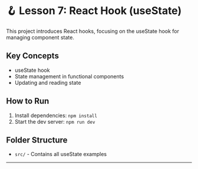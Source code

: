 # 🪝 Lesson 7: React Hook (useState)

This project introduces React hooks, focusing on the useState hook for managing component state.

## Key Concepts

- useState hook
- State management in functional components
- Updating and reading state

## How to Run

1. Install dependencies: `npm install`
2. Start the dev server: `npm run dev`

## Folder Structure

- `src/` - Contains all useState examples

---
